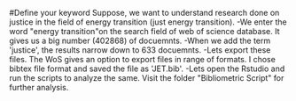 #Define your keyword
Suppose, we want to understand research done on justice in the field of energy transition (just energy transition). 
-We enter the word "energy transition"on the search field of web of science database. It gives us a big number (402868) of docuemnts. 
-When we add the term 'justice', the results narrow down to 633 docuemnts.
-Lets export these files. The WoS gives an option to export files in range of formats. I chose bibtex file format and saved the file as 'JET.bib'.
-Lets open the Rstudio and run the scripts to analyze the same. Visit the folder "Bibliometric Script" for further analysis.
